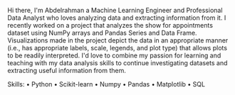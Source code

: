 Hi there, I'm Abdelrahman a Machine Learning Engineer and Professional Data Analyst who loves analyzing data and extracting information from it. I recently worked on a project that analyzes the show for appointments dataset using NumPy arrays and Pandas Series and Data Frame. Visualizations made in the project depict the data in an appropriate manner (i.e., has appropriate labels, scale, legends, and plot type) that allows plots to be readily interpreted. I'd love to combine my passion for learning and teaching with my data analysis skills to continue investigating datasets and extracting useful information from them.

Skills:
• Python
• Scikit-learn
• Numpy
• Pandas
• Matplotlib
• SQL

<!---
abdelrahmant0/abdelrahmant0 is a ✨ special ✨ repository because its `README.md` (this file) appears on your GitHub profile.
You can click the Preview link to take a look at your changes.
--->

